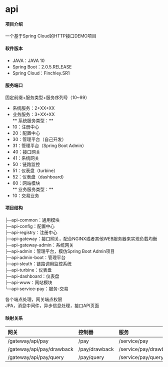 # api

#### 项目介绍
一个基于Spring Cloud的HTTP接口DEMO项目

#### 软件版本
* JAVA：JAVA 10
* Spring Boot：2.0.5.RELEASE
* Spring Cloud：Finchley.SR1

#### 服务端口
固定前缀+服务类型+服务序列号（10~99）  
* 系统服务：2+XX+XX  
* 业务服务：3+XX+XX  
** 系统服务类型：** 
* 10：注册中心
* 20：配置中心
* 30：管理平台（自己开发）
* 31：管理平台（Spring Boot Admin）
* 40：接口网关
* 41：系统网关
* 50：链路监控
* 51：仪表盘（turbine）
* 52：仪表盘（dashboard）
* 60：网站模块  
** 业务服务类型：** 
* 10：交易业务

#### 项目结构
├─api-common：通用模块  
├─api-config：配置中心  
├─api-registry：注册中心  
├─api-gateway：接口网关，配合NGINX或者其他WEB服务器来实现负载均衡  
├─api-gateway-admin：系统网关  
├─api-admin：管理平台，模仿Spring Boot Admin项目  
├─api-admin-boot：管理平台  
├─api-sleuth：链路调用监控系统  
├─api-turbine：仪表盘  
├─api-dashboard：仪表盘  
├─api-www：网站模块  
└─api-service-pay：服务-交易  

各个端点处理，网关端点权限  
JPA，消息中间件，异步信息处理，接口API页面

#### 映射关系
|网关|控制器|服务|
|:-|:-|:-|
|/gateway/api/pay|/pay|/service/pay|
|/gateway/api/pay/drawback|/pay/drawback|/service/pay/drawback|
|/gateway/api/pay/query|/pay/query|/service/pay/query|